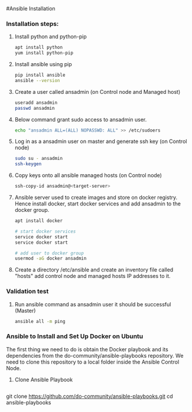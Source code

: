 #Ansible Installation

### Installation steps:

1. Install python and python-pip
   ```sh
   apt install python
   yum install python-pip
   ```
1. Install ansible using pip
    ```sh
    pip install ansible
   ansible --version
   ```                          
1. Create a user called ansadmin (on Control node and Managed host)  
   ```sh
   useradd ansadmin
   passwd ansadmin
   ```
1. Below command grant sudo access to ansadmin user. 
   ```sh
   echo "ansadmin ALL=(ALL) NOPASSWD: ALL" >> /etc/sudoers
   ```
   
1. Log in as a ansadmin user on master and generate ssh key (on Control node)
   ```sh 
   sudo su - ansadmin
   ssh-keygen
   ```
1. Copy keys onto all ansible managed hosts (on Control node)
   ```sh 
   ssh-copy-id ansadmin@<target-server>
   ```

1. Ansible server used to create images and store on docker registry. Hence install docker, start docker services and add ansadmin to the docker group. 
   ```sh
   apt install docker
   
   # start docker services 
   service docker start
   service docker start 
   
   # add user to docker group 
   usermod -aG docker ansadmin

   ```
1. Create a directory /etc/ansible and create an inventory file called "hosts" add control node and managed hosts IP addresses to it. 
 
### Validation test

   
1. Run ansible command as ansadmin user it should be successful (Master)
   ```sh 
   ansible all -m ping
   ```
### Ansible to Install and Set Up Docker on Ubuntu

The first thing we need to do is obtain the Docker playbook and its dependencies from the do-community/ansible-playbooks repository. We need to clone this repository to a local folder inside the Ansible Control Node.

1. Clone Ansible Playbook
   ```sh 
  git clone https://github.com/do-community/ansible-playbooks.git
  cd ansible-playbooks
   ```
 


